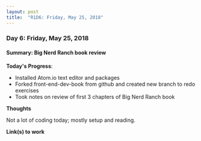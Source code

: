 ```yaml
---
layout: post
title:  "R1D6: Friday, May 25, 2018"
---
```


### Day 6: Friday, May 25, 2018
#### Summary: Big Nerd Ranch book review

**Today's Progress**:

- Installed Atom.io text editor and packages
- Forked front-end-dev-book from github and created new branch to redo exercises
- Took notes on review of first 3 chapters of Big Nerd Ranch book

**Thoughts**

Not a lot of coding today; mostly setup and reading.

**Link(s) to work**
